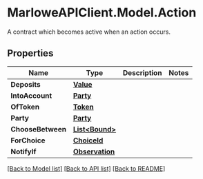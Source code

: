 # MarloweAPIClient.Model.Action
A contract which becomes active when an action occurs.

## Properties

Name | Type | Description | Notes
------------ | ------------- | ------------- | -------------
**Deposits** | [**Value**](Value.md) |  | 
**IntoAccount** | [**Party**](Party.md) |  | 
**OfToken** | [**Token**](Token.md) |  | 
**Party** | [**Party**](Party.md) |  | 
**ChooseBetween** | [**List&lt;Bound&gt;**](Bound.md) |  | 
**ForChoice** | [**ChoiceId**](ChoiceId.md) |  | 
**NotifyIf** | [**Observation**](Observation.md) |  | 

[[Back to Model list]](../README.md#documentation-for-models) [[Back to API list]](../README.md#documentation-for-api-endpoints) [[Back to README]](../README.md)

